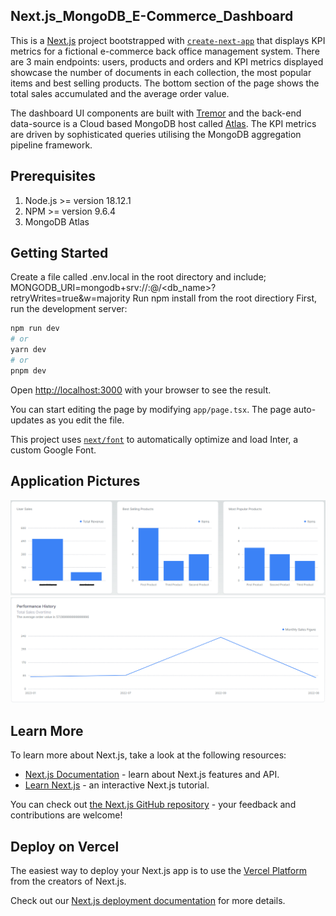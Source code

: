 ## Next.js_MongoDB_E-Commerce_Dashboard
This is a [Next.js](https://nextjs.org/) project bootstrapped with [`create-next-app`](https://github.com/vercel/next.js/tree/canary/packages/create-next-app) that displays KPI metrics for a fictional e-commerce back office management system. There are 3 main endpoints: users, products and orders and KPI metrics displayed showcase the number of documents in each collection, the most popular items and best selling products. The bottom section of the page shows the total sales accumulated and the average order value.

The dashboard UI components are built with [Tremor](https://www.tremor.so/) and the back-end data-source is a Cloud based MongoDB host called [Atlas](https://www.mongodb.com/atlas/database). The KPI metrics are driven by sophisticated queries utilising the MongoDB aggregation pipeline framework.

## Prerequisites
1) Node.js >= version 18.12.1
2) NPM >= version 9.6.4
3) MongoDB Atlas 

## Getting Started

Create a file called .env.local in the root directory and include;
MONGODB_URI=mongodb+srv://<User>:<Password>@<Cluster-Info>/<db_name>?retryWrites=true&w=majority
Run npm install from the root directiory
First, run the development server:

```bash
npm run dev
# or
yarn dev
# or
pnpm dev
```

Open [http://localhost:3000](http://localhost:3000) with your browser to see the result.

You can start editing the page by modifying `app/page.tsx`. The page auto-updates as you edit the file.

This project uses [`next/font`](https://nextjs.org/docs/basic-features/font-optimization) to automatically optimize and load Inter, a custom Google Font.

## Application Pictures
![Kpi Metrics](public/KPI_Metrics.png)
![Kpi Metric](public/KPI_Metric.png)

## Learn More

To learn more about Next.js, take a look at the following resources:

- [Next.js Documentation](https://nextjs.org/docs) - learn about Next.js features and API.
- [Learn Next.js](https://nextjs.org/learn) - an interactive Next.js tutorial.

You can check out [the Next.js GitHub repository](https://github.com/vercel/next.js/) - your feedback and contributions are welcome!

## Deploy on Vercel

The easiest way to deploy your Next.js app is to use the [Vercel Platform](https://vercel.com/new?utm_medium=default-template&filter=next.js&utm_source=create-next-app&utm_campaign=create-next-app-readme) from the creators of Next.js.

Check out our [Next.js deployment documentation](https://nextjs.org/docs/deployment) for more details.
